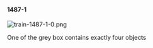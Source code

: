 #### 1487-1
![train-1487-1-0.png](https://github.com/lil-lab/nlvr/raw/master/nlvr/train/images/12/train-1487-1-0.png "train-1487-1-0.png")

One of the grey box contains exactly four objects